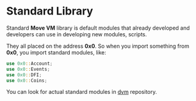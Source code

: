 # Standard Library

Standard **Move VM** library is default modules that already developed and developers can use in developing new modules, scripts.

They all placed on the address **0x0**. So when you import something from **0x0**, you import standard modules, like:

```rust
use 0x0::Account;
use 0x0::Events;
use 0x0::DFI;
use 0x0::Coins;
```

You can look for actual standard modules in [dvm](https://github.com/dfinance/dvm/tree/master/lang) repository.
